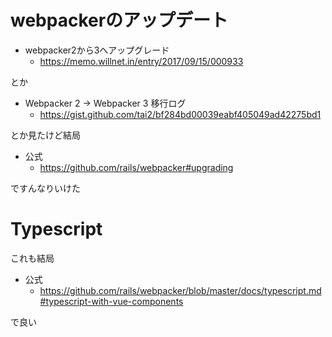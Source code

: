 # webpackerのアップデート

- webpacker2から3へアップグレード
    - https://memo.willnet.in/entry/2017/09/15/000933

とか

- Webpacker 2 → Webpacker 3 移行ログ
    - https://gist.github.com/tai2/bf284bd00039eabf405049ad42275bd1

とか見たけど結局

- 公式
    - https://github.com/rails/webpacker#upgrading

ですんなりいけた

# Typescript

これも結局

- 公式
    - https://github.com/rails/webpacker/blob/master/docs/typescript.md#typescript-with-vue-components

で良い